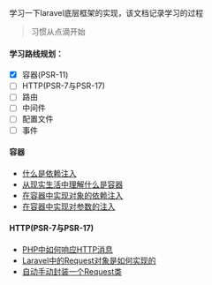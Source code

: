 学习一下laravel底层框架的实现，该文档记录学习的过程

> 习惯从点滴开始

#### 学习路线规划：
- [x] 容器(PSR-11)
- [ ] HTTP(PSR-7与PSR-17)
- [ ] 路由
- [ ] 中间件
- [ ] 配置文件
- [ ] 事件

#### 容器
- [什么是依赖注入](https://github.com/flaravel/straw/blob/master/docs/container/table.md)
- [从现实生活中理解什么是容器](https://github.com/flaravel/straw/blob/master/docs/container/container.md)
- [在容器中实现对象的依赖注入](https://github.com/flaravel/straw/blob/master/docs/container/container2.md)
- [在容器中实现对参数的注入](https://github.com/flaravel/straw/blob/master/docs/container/container3.md)

#### HTTP(PSR-7与PSR-17)
- [PHP中如何响应HTTP消息](https://github.com/flaravel/straw/blob/master/docs/http/simple_request.md)
- [Laravel中的Request对象是如何实现的](https://github.com/flaravel/straw/blob/master/docs/http/laravel_request.md)
- [自动手动封装一个Request类](https://github.com/flaravel/straw/blob/master/docs/http/request.md)